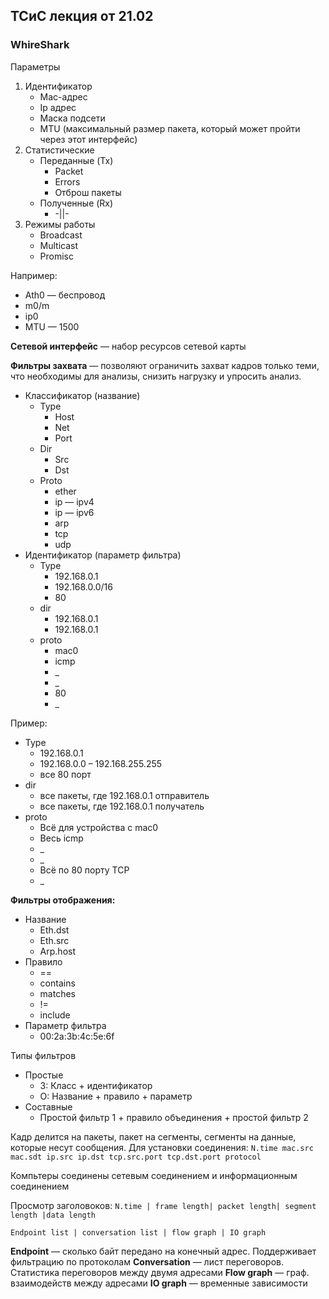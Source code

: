 ## ТСиС лекция от 21.02
### WhireShark

Параметры
1. Идентификатор
    * Mac-адрес
    * Ip адрес
    * Маска подсети
    * MTU (максимальный размер пакета, который может пройти через этот интерфейс)
2. Статистические
    * Переданные (Tx)
        * Packet
        * Errors
        * Отброш пакеты
    * Полученные (Rx)
        * -||-
3. Режимы работы
    * Broadcast
    * Multicast
    * Promisc

Например:
* Ath0 — беспровод
* m0/m
* ip0
* MTU — 1500

**Сетевой интерфейс** — набор ресурсов сетевой карты

**Фильтры захвата** — позволяют ограничить захват кадров только теми, что необходимы для анализы, снизить нагрузку и упросить анализ.

* Классификатор (название)
    * Type
        * Host
        * Net
        * Port
    * Dir
        * Src
       * Dst
    * Proto
        * ether
        * ip — ipv4
        * ip — ipv6
        * arp
        * tcp
        * udp
* Идентификатор (параметр фильтра)
    * Type
        * 192.168.0.1
        * 192.168.0.0/16
        * 80
    * dir
        * 192.168.0.1
        * 192.168.0.1
    * proto
        * mac0
        * icmp
        * _
        * _
        * 80
        * _

Пример:
* Type
    * 192.168.0.1
    * 192.168.0.0 – 192.168.255.255
    * все 80 порт
* dir
    * все пакеты, где 192.168.0.1 отправитель
    * все пакеты, где 192.168.0.1 получатель
* proto
    * Всё для устройства с mac0
    * Весь icmp
    * _
    * _
    * Всё по 80 порту TCP
    * _


**Фильтры отображения:**
* Название
    * Eth.dst
    * Eth.src
    * Arp.host
* Правило
    * ==
    * contains
    * matches
    * !=
    * include
* Параметр фильтра
    * 00:2a:3b:4c:5e:6f

Типы фильтров
* Простые
    * З: Класс + идентификатор
    * О: Название + правило + параметр
* Составные
    * Простой фильтр 1 + правило объединения + простой фильтр 2

Кадр делится на пакеты, пакет на сегменты, сегменты на данные, которые несут сообщения.
Для установки соединения:
```N.time mac.src mac.sdt ip.src ip.dst tcp.src.port tcp.dst.port protocol```

Компьтеры соединены сетевым соединением и информационным соединением

Просмотр заголовоков:
```N.time | frame length| packet length| segment length |data length```

```Endpoint list | conversation list | flow graph | IO graph```

**Endpoint** — сколько байт передано на конечный адрес. Поддерживает фильтрацию по протоколам
**Conversation** — лист переговоров. Статистика переговоров между двумя адресами
**Flow graph** — граф. взаимодейств между адресами
**IO graph** — временные зависимости